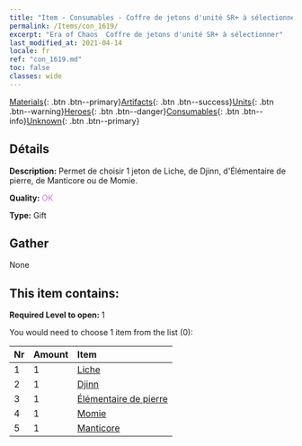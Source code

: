 ```yaml
---
title: "Item - Consumables - Coffre de jetons d'unité SR+ à sélectionner"
permalink: /Items/con_1619/
excerpt: "Era of Chaos  Coffre de jetons d'unité SR+ à sélectionner"
last_modified_at: 2021-04-14
locale: fr
ref: "con_1619.md"
toc: false
classes: wide
---
```

 [Materials](/fr/Items/){: .btn .btn--primary}[Artifacts](/fr/Items/Artifacts/){: .btn .btn--success}[Units](/fr/Items/Units/){: .btn .btn--warning}[Heroes](/fr/Items/Heroes/){: .btn .btn--danger}[Consumables](/fr/Items/Consumables/){: .btn .btn--info}[Unknown](/fr/Items/Unknown/){: .btn .btn--primary}

## Détails
 **Description:** Permet de choisir 1 jeton de Liche, de Djinn, d'Élémentaire de pierre, de Manticore ou de Momie.

 **Quality:** <span style="color: #DA70D6">OK</span>

 **Type:** Gift

## Gather

  None

## This item contains:

 **Required Level to open:** 1

 You would need to choose 1 item from the list (0):

  | Nr | Amount |     Item    |
  |:---|:-------|:------------|
  | 1 | 1 | [Liche](/fr/Items/unt_212/) | 
  | 2 | 1 | [Djinn](/fr/Items/unt_239/) | 
  | 3 | 1 | [Élémentaire de pierre](/fr/Items/unt_266/) | 
  | 4 | 1 | [Momie](/fr/Items/unt_215/) | 
  | 5 | 1 | [Manticore](/fr/Items/unt_249/) | 
